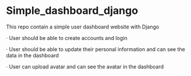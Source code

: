 # Simple_dashboard_django
This repo contain a simple user dashboard website with Django

·       User should be able to create accounts and login

·       User should be able to update their personal information and can see the data in the dashboard

·       User can upload avatar and can see the avatar in the dashboard
